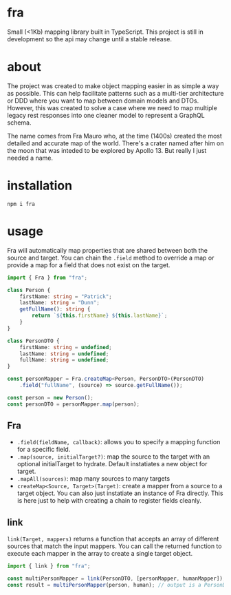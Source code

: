 # fra

Small (<1Kb) mapping library built in TypeScript. This project is still in development so the api may change until a stable release.

# about

The project was created to make object mapping easier in as simple a way as possible. This can help facilitate patterns such as a multi-tier architecture or DDD where you want to map between domain models and DTOs. However, this was created to solve a case where we need to map multiple legacy rest responses into one cleaner model to represent a GraphQL schema.

The name comes from Fra Mauro who, at the time (1400s) created the most detailed and accurate map of the world. There's a crater named after him on the moon that was inteded to be explored by Apollo 13. But really I just needed a name.

# installation

`npm i fra`

# usage

Fra will automatically map properties that are shared between both the source and target. You can chain the `.field` method to override a map or provide a map for a field that does not exist on the target.

```typescript
import { Fra } from "fra";

class Person {
    firstName: string = "Patrick";
    lastName: string = "Dunn";
    getFullName(): string {
        return `${this.firstName} ${this.lastName}`;
    }
}

class PersonDTO {
    firstName: string = undefined;
    lastName: string = undefined;
    fullName: string = undefined;
}

const personMapper = Fra.createMap<Person, PersonDTO>(PersonDTO)
    .field("fullName", (source) => source.getFullName());

const person = new Person();
const personDTO = personMapper.map(person);
```

## Fra
- `.field(fieldName, callback)`: allows you to specify a mapping function for a specific field.
- `.map(source, initialTarget?)`: map the source to the target with an optional initialTarget to hydrate. Default instatiates a new object for target.
- `.mapAll(sources)`: map many sources to many targets
- `createMap<Source, Target>(Target)`: create a mapper from a source to a target object. You can also just instatiate an instance of Fra directly. This is here just to help with creating a chain to register fields cleanly.

## link

`link(Target, mappers)` returns a function that accepts an array of different sources that match the input mappers. You can call the returned function to execute each mapper in the array to create a single target object.

```typescript
import { link } from "fra";

const multiPersonMapper = link(PersonDTO, [personMapper, humanMapper]);
const result = multiPersonMapper(person, human); // output is a PersonDTO mapped from both the human and person object
```
